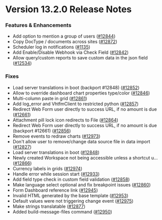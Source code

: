 # Version 13.2.0 Release Notes

### Features & Enhancements

- Add option to mention a group of users ([#12844](https://github.com/vhtfm/vhtfm/pull/12844))
- Copy DocType / documents across sites ([#12872](https://github.com/vhtfm/vhtfm/pull/12872))
- Scheduler log in notifications ([#1135](https://github.com/vhtfm/vhtfm/pull/1135))
- Add Enable/Disable Webhook via Check Field ([#12842](https://github.com/vhtfm/vhtfm/pull/12842))
- Allow query/custom reports to save custom data in the json field ([#12534](https://github.com/vhtfm/vhtfm/pull/12534))

### Fixes

- Load server translations in boot (backport #12848) ([#12852](https://github.com/vhtfm/vhtfm/pull/12852))
- Allow to override dashboard chart properties type/color ([#12846](https://github.com/vhtfm/vhtfm/pull/12846))
- Multi-column paste in grid ([#12861](https://github.com/vhtfm/vhtfm/pull/12861))
- Add log_error and VhtfmClient to restricted python ([#12857](https://github.com/vhtfm/vhtfm/pull/12857))
- Redirect Web Form user directly to success URL, if no amount is due ([#12661](https://github.com/vhtfm/vhtfm/pull/12661))
- Attachment pill lock icon redirects to File ([#12864](https://github.com/vhtfm/vhtfm/pull/12864))
- Redirect Web Form user directly to success URL, if no amount is due (backport #12661) ([#12856](https://github.com/vhtfm/vhtfm/pull/12856))
- Remove events to redraw charts ([#12973](https://github.com/vhtfm/vhtfm/pull/12973))
- Don't allow user to remove/change data source file in data import ([#12827](https://github.com/vhtfm/vhtfm/pull/12827))
- Load server translations in boot ([#12848](https://github.com/vhtfm/vhtfm/pull/12848))
- Newly created Workspace not being accessible unless a shortcut u… ([#12866](https://github.com/vhtfm/vhtfm/pull/12866))
- Currency labels in grids ([#12974](https://github.com/vhtfm/vhtfm/pull/12974))
- Handle error while session start ([#12933](https://github.com/vhtfm/vhtfm/pull/12933))
- Add field type check in custom field validation ([#12858](https://github.com/vhtfm/vhtfm/pull/12858))
- Make language select optional and fix breakpoint issues ([#12860](https://github.com/vhtfm/vhtfm/pull/12860))
- Form Dashboard reference link ([#12945](https://github.com/vhtfm/vhtfm/pull/12945))
- Invalid HTML generated by the base template ([#12953](https://github.com/vhtfm/vhtfm/pull/12953))
- Default values were not triggering change event ([#12975](https://github.com/vhtfm/vhtfm/pull/12975))
- Make strings translatable ([#12877](https://github.com/vhtfm/vhtfm/pull/12877))
- Added build-message-files command ([#12950](https://github.com/vhtfm/vhtfm/pull/12950))